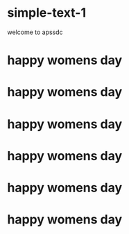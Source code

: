 # simple-text-1
<h>welcome to apssdc </h>
<h1> happy womens day</h1>

<h1> happy womens day</h1>
<h1> happy womens day</h1>
<h1> happy womens day</h1>
<h1> happy womens day</h1>
<h1> happy womens day</h1>
